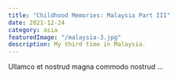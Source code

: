 ```yaml
---
title: "Childhood Memories: Malaysia Part III"
date: 2021-12-24
category: asia
featuredImage: "/malaysia-3.jpg"
description: My third time in Malaysia.
---
```


Ullamco et nostrud magna commodo nostrud ...